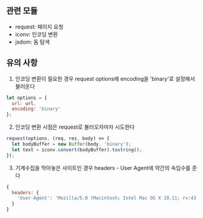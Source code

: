 ## 관련 모듈
- request: 페이지 요청
- iconv: 인코딩 변환
- jsdom: 돔 탐색

## 유의 사항
1. 인코딩 변환이 필요한 경우 request options에 encoding을 'binary'로 설정해서 불러온다
```javascript
let options = {
  url: url,
  encoding: 'binary'
};
```

2. 인코딩 변환 시점은 request로 불러오자마자 시도한다
```javascript
request(options, (req, res, body) => {
  let bodyBuffer = new Buffer(body, 'binary');
  let text = iconv.convert(bodyBuffer).tostring();
});
```

3. 기계수집을 막아놓은 사이트인 경우 headers - User Agent에 약간의 속임수를 준다
```javascript
{
  headers: {
    'User-Agent': 'Mozilla/5.0 (Macintosh; Intel Mac OS X 10.11; rv:43.0) Gecko/20100101 Firefox/43.0'
  }
}
```